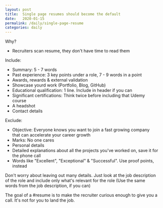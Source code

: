 ```yaml
---
layout: post
title:  Single page resumes should become the default
date:   2020-01-15
permalink: /daily/single-page-resume
categories: daily
---
```




Why?
- Recruiters scan resume, they don't have time to read them

Include:
- Summary: 5 - 7 words
- Past experience: 3 key points under a role, 7 - 9 words in a point
- Awards, rewards & external validation
- Showcase yourd work (Portfolio, Blog, GitHub)
- Educational qualification: 1 line. Include in header if you can
- Significant certifications: Think twice before including that Udemy course
- A headshot
- Contact details

Exclude:
- Objective: Everyone knows you want to join a fast growing company that can accelerate your career growth
- Marks: No one cares
- Personal details
- Detailed explanations about all the projects you've worked on, save it for the phone call
- Words like "Excellent", "Exceptional" & "Successful". Use proof points, instead

Don't worry about leaving out many details. Just look at the job description of the role and include only what's relevant for the role (Use the same words from the job description, if you can)

The goal of a #resume is to make the recruiter curious enough to give you a call. It's not for you to land the job.
